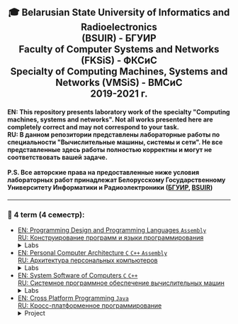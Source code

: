 <h2 align="center"> 🎓 Belarusian State University of Informatics and Radioelectronics <br/> (BSUIR) - БГУИР <br/>Faculty of Computer Systems and Networks (FKSiS) - ФКСиС<br/>Specialty of Computing Machines, Systems and Networks (VMSiS) - ВМСиС <br/>2019-2021 г.</h2>

#### **EN:**  This repository presents laboratory work of the specialty "Computing machines, systems and networks". Not all works presented here are completely correct and may not correspond to your task.<br/>**RU:** В данном репозитории представлены лабораторные работы по специальности "Вычислительные машины, системы и сети". Не все представленные здесь работы полностью корректны и могут не соответствовать вашей задаче.<br/></br>P.S. Все авторские права на предоставленные ниже условия лабораторных работ принадлежат Белорусскому Государственному Университету Информатики и Радиоэлектроники ([БГУИР](https://www.bsuir.by/), [BSUIR](https://www.bsuir.by/en/))
---
### 📘 4 term (4 семестр):
 + [EN: Programming Design and Programming Languages ```Assembly``` <br/>RU: Конструирование программ и языки программирования](https://github.com/KissLinkA-205/BSUIR-Labs/tree/main/4%20term/KPiYAP-ASM) <details close> <summary> Labs </summary> <ul><details close><summary> [ ▫️ Lab 1](https://github.com/KissLinkA-205/BSUIR-Labs/tree/main/4%20term/KPiYAP-ASM/Lab_1) </summary> Написать программу «Hello, world!». </br></br>
Дополнительные требования к выполнению работы: </br>
1 - При выполнении работы постараться рассмотреть как можно больше </br>
доступных программных сред для формирования и сборки ассемблерной программы. </br>
2 - Создать ассемблерные программы для двух вариантов исполняемых модулей (com и exe). </details></ul> <ul><details close><summary> [ ▫️ Lab 2](https://github.com/KissLinkA-205/BSUIR-Labs/tree/main/4%20term/KPiYAP-ASM/Lab_2) </summary> 
Удалить слово в строке, стоящее перед заданным словом. </br></br>
Дополнительные требования к выполнению работы: </br>
1 - Выделить буфер для хранения 200 символов. </br>
2 - Строку символов ввести с клавеиатуры, при этом ввод строки символов может быть завершен клавишей Enter или по заполнению буфера полностью. </br>
3 - Дополнительный буфер для хранения промежуточных результатов обработки строки в памяти не выделять. </br>
4 - При использовании констант задавать их с помощью директивы EQU. </br>
5 - Старт прогрламмиы, ввод-вывод данных и обработку ошибок оформлять выводом в консоль поясняющих строк. </br></details></ul> <ul><details close><summary> [ ▫️ Lab 3](https://github.com/KissLinkA-205/BSUIR-Labs/tree/main/4%20term/KPiYAP-ASM/Lab_3) </summary> Ввести массив целых чисел размерностью 30 элементов. </br>
Найти отношение разности максимального и минимального значений элементов к максимальному значению. </br></br>
Дополнительные требования к выполнению работы:</br>
1 - Вид буфера для хранения массива и адресацию для доступа к его элементам выбрать самостоятельно.</br>
2 - Числовые данные вводятся с клавиатуры в виде строк символов (по умолчанию используется десятичная система счисления), при этом требуется производить проверку на переполнение разрядной сетки числа (по умолчанию используются 16-битовые данные), для знаковых данных знак требуется хранить в представлении самого числа (в дополнительном коде). </br>
3 - При вводе числовых массивов можно указать число вводимых элементов. </br>
4 - При операциях с целыми числами требуется проверять полученный результат на возникновение ошибок и переполнений. </br>
5 - Формирование чисел с дробной частью по условию задачи выполнять в виде массива символов на основе только целочисленных арифметических операций (без использования FPU). Выполнить округление полученного числа до N-го символа дробной части. </br>
6 - Для лучшего оформления программы ввод-вывод чисел и часто повторяющиеся действия реализовать в виде процедур. </br>
7 - Старт программы, ввод-вывод данных и обработку ошибок оформлять выводом в консоли поясняющих строк. </details></ul> <ul><details close><summary> [ ▫️ Lab 4 (Mario)](https://github.com/KissLinkA-205/BSUIR-Labs/tree/main/4%20term/KPiYAP-ASM/Lab_4%20(Mario)) </summary> Игра "Марио". </br>
Цель: в игровом поле расположены неподвижные препятствия и движущиеся противники, которых должен обойти герой; герой может собирать монетки. </br>
Окончание: проигрыш - столкновение и противником, выигрыш - прохождение уровня (уровень должен быть больше ширины экрана и двигаться по мере движения героя). </br>
Информация: счет собранных монеток. </br>
Усложнение: добавление полезных бонусов, которые появляются случайно. </br></br>
Дополнительные требования к выполнению работы: </br>
1 - Видеоигра должна иметь простую логику работы и только одно игровое поле (уровень).</br>
2 - Для работы с игровым полем использовать прямой доступ к видеопамяти в текстовом режиме (желательно 80х25 символов).</br>
3 - Для отображения объектов подобрать адекватные символы, а также установить отвечающие ситуации атрибуты - цвет, моргание.</br>
4 - Игровое поле должно также предоставлять игроку дополнительную информацию (счет, сообщения и т.п.).</br>
5 - Желательно рассмотреть работу с системными часами и таймером (с целью формирования задержек игрового цикла, а также генерации случайных чисел). </br></details></ul></details>
 + [EN: Personal Computer Architecture `C` `C++` `Assembly` <br/>RU: Архитектура персональных компьютеров](https://github.com/KissLinkA-205/BSUIR-Labs/tree/main/4%20term/APK) <details close> <summary> Labs </summary><ul><details close><summary> [ ▫️ Lab 1](https://github.com/KissLinkA-205/BSUIR-Labs/tree/main/4%20term/APK/Lab_1) </summary> Разработать  программный  модуль  реализации  процедуры  передачи (приема) байта информации через последовательный интерфейс. </br></br>
Программа должна демонстрировать программное взаимодействие с последовательным интерфейсом с использованием следующих механизмов:</br>
1 -	прямое взаимодействие с портами ввода-вывода (write, read)</br>
2 -	использование BIOS прерывания 14h</br>
3 -	 работа с COM-портом через регистры как с устройством ввода-вывода</br></details></ul> <ul><details close><summary> [ ▫️ Lab 2](https://github.com/KissLinkA-205/BSUIR-Labs/tree/main/4%20term/APK/Lab_2)</summary> Создать приложение, которое выполняет заданные вычисления (Копирование элементов одной матрицы в другую) тремя способами:</br></br>
1 - с использованием команд MMX</br>
2 - на ассемблере, без использования команд MMX</br>
3 - на языке Си</br></br>
После вычислений должны быть выведены время выполнения и результат для каждого случая.</br>
Значения элементов матриц генерируются приложением (не вводятся с клавиатуры). Вычисления производятся многократно (например 1 млн раз). Размер матриц (векторов) кратен количеству элементов в регистре ММХ.</br></details></ul><ul><details close><summary> [ ▫️ Lab 3](https://github.com/KissLinkA-205/BSUIR-Labs/tree/main/4%20term/APK/Lab_3)</summary> Написать резидентную программу выполняющую перенос всех векторов аппаратных прерываний ведущего и ведомого контроллера на пользовательские прерывания. При этом необходимо написать обработчики аппаратных прерываний, которые будут установлены на используемые пользовательские прерывания и будут выполнять следующие функции:</br></br>
1 -	Выводить на экран в двоичной форме следующие регистры контроллеров прерывания (как ведущего, так и ведомого):</br>
•	регистр запросов на прерывания;</br>
•	регистр обслуживаемых прерываний;</br>
•	регистр масок.</br>
При этом значения регистров должны выводиться всегда в одно и то же место экрана.</br></br>
2 -	Осуществлять переход на стандартные обработчики аппаратных прерываний, для обеспечения нормальной работы компьютера.</br><ul></details><details close><summary> [ ▫️ Lab 4](https://github.com/KissLinkA-205/BSUIR-Labs/tree/main/4%20term/APK/Lab_4) </summary> Запрограммировать второй канал таймера таким образом, чтобы динамик компьютера издавал звуки.</br>Для всех каналов таймера считать слово состояния и вывести его на экран в двоичной форме.</br></details></details>
 + [EN: System Software of Computers `C` `C++`<br/>RU: Системное программное обеспечение вычислительных машин](https://github.com/KissLinkA-205/BSUIR-Labs/tree/main/4%20term/SPOVM) <details close> <summary> Labs </summary><ul><details close><summary> [ ▫️ Lab 1](https://github.com/KissLinkA-205/BSUIR-Labs/tree/main/4%20term/SPOVM/Lab_1) </summary> Лабораторная №1 — Создание дочернего процесса</br></br>
Системные вызовы:</br></br>
fork() — создает дочерний процесс</br>
execve() — выполнить программу</br>
wait() — ожидать завершения процесса</br></br>
Родительский процесс parent создает дочерний процесс, сообщает об этом и приостанавливает работу до завершения дочернего процесса. По завершении дочернего процесса родительский процесс сообщает о завершении дочернего и завершается.</br>
Дочерний процесс сообщает о том, что заместится процессом из файла ./child. и инициирует замещение.</br>
Процесс из файла ./child. замещает дочернюю копию родителя, сообщает об этом выдавая приглашение на ввод. По вводу символа 'q' завершается. </br></details></ul> <ul><details close><summary> [ ▫️ Lab 2](https://github.com/KissLinkA-205/BSUIR-Labs/tree/main/4%20term/SPOVM/Lab_2)</summary>Лабораторная №2 — файловая система</br></br>
Написать программу, которая рекурсивно сканирует файловое дерево, начиная с некоторого каталога, и выдает в поток стандартного вывода список имен найденных файлов в полном формате (абсолютный путь к файлу).</br>
Программа принимает и обрабатывает следующие параметры:</br>
foo [start] [options]</br>
start — начальный каталог сканирования. Если опущен, сканирование осуществляется с текущего каталога.</br></br>
Опции:</br>
-f — выводятся только обычные файлы</br>
-d — выводятся только каталоги</br>
-l — выводятся только символические ссылки</br></br>
Если опции опущены, выводятся файлы, каталоги и симлинки. Опции могут быть указаны в любом порядке, как раздельно (-f -l), так и вместе (-fl).</br>
При выводе симлинка следует указать файл, на который он ссылается. При необходимости выполняется рекурсия.</br>
Записи, соответствующие родительскому и текущему каталогу, не выводятся. Если выводится более одного типа файлов, именам каталогов и симлинков должны предшествовать через пробел символы d и l, соответственно. </br>
Пример вывода:</br>
$ foo</br>
 ./.gitignore</br>
 ./makefile</br>
 ./lab2.c</br>
l ./header.h -> /usr/include/header.h</br>
d ./build</br>
 ./build/.gitignore</br>
d ./build/Debug</br>
...</br></details></ul> <ul><details close><summary> [ ▫️ Lab 3](https://github.com/KissLinkA-205/BSUIR-Labs/tree/main/4%20term/SPOVM/Lab_3)</summary> Лабораторная №3 — сигналы</br></br>
Сценарий:</br>
Родительский процесс (parent) устанавливает обработчики SIGINT, SIGALRM, SIGUSR1 и SIGUSR2, порождает дочерний процесс (child) с помощью fork(), после чего заводит будильник на 1 с (alarm()), и что-нибудь делает, сообщая об этом, например, выводит по точке каждую секунду. По истечении нескольких циклов будильника, например, пяти, отправляет дочернему процессу SIGUSR1. </br></br>
По получению SIGINT (Ctrl-C) отправляет дочернему процессу SIGUSR2 дожидается его завершения, сообщает об этом и выходит. Дочерний процесс открывает временный файл (tmpfile()), устанавливает обработчики сигналов SIGALRM, SIGUSR1, SIGUSR2 и заводит будильник, например, на 1 с. По срабатыванию будильника записывает в файл и перезапускает будильник. </br></br>
По приходу SIGUSR1 выводит информацию о текущем размере или количестве записей в файл и продолжает работу. </br>
По приходу SIGUSR2 закрывает файл (он удалится), выводит информацию о своем завершении и завершается.</br></details></ul></details>
 + [EN: Cross Platform Programming `Java` <br/>RU: Кросс-платформенное программирование](https://github.com/KissLinkA-205/BSUIR-Labs/tree/main/4%20term/KPP%20(Project))<details close> <summary> Project </summary> Лабораторные работы по языку Java (создание проекта) - Introduction to Cross-Platform Programming on Java</br>
 P.S. Все авторские права на предоставленные ниже условия лабораторных работ принадлежат компании [EPAM](https://www.epam.com/)</br></br>
**1. Intro**</br>
1 - Создать и запустить локально простейший веб/REST сервис, используя любой открытый пример с использованием Java stack: Spring (Spring Boot)/maven/gradle/Jersey/ Spring MVC.</br>  2 - Добавить GET ендпоинт, принимающий входные параметры в качестве queryParams в URL и возвращающий результат в виде JSON согласно варианту. </br></br>
**2. Error logging/handling**</br>
1 - Добавить валидацию входных параметров с возвращением 400 ошибки </br>
2 - Добавить обработку внутренних unchecked ошибок с возвратом 500 ошибки </br>
3 - Добавить логирование действий и ошибок </br>
4 - Написать unit test </br></br>
**3. Collections intro, project structure**</br>
Добавить простейший кэш в виде in-memory Map для сервиса. Map должна содержаться в отдельном бине/классе, который должен добавляться в основной сервис с помощью dependency injection механизм Spring</br></br>
**4. Concurrency**</br>
1 - Добавить сервис для подсчёта обращений к основному сервису. Счётчик должен быть реализован в виде отдельного класса, доступ к которому должен быть синхронизирован.</br> 
2 - Используя jmeter/postman или любые другие средвста сконфигурировать нагрузочный тест и убедиться, что счётчик обращений работает правильно при большой нагрузке.</br></br>
**5. Functional programming with Java 8**</br>
1 - Преобразовать исходный сервис для работы со списком параметров для bulk операций используя Java 8 лямбда выражения. </br>
2 - Добавить POST метод для вызова bulk операции и передачи списка параметров в виде JSON</br></br>
**6. Functional filtering and mapping**</br>
Добавить аггрегирующий функционал (подсчёт макс, мин, средних значений) для входных параметров и результатов с использованием Java 8 map/filters функций. Расширить результат POST соотвественно.</br></br>
**7. Data persistence**</br>
Добавить возможность сохранения всех результатов вычислений в базе данных или файле, используя стандартные persistence фреймворки Java (Spring Data/Hibernate/MyBatis)</br></br>
**8. Asynchronous calls**</br>
Добавить возможность асинхронного вызова сервиса используя future, возвращать статус вызова REST сервиса не дожидаясь результатов подсчётов. Результаты подсчётов должны быть представлены в БД по предопределённой ID</br></details>
